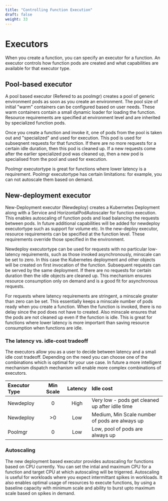 ```yaml
---
title: "Controlling Function Execution"
draft: false
weight: 33
---
```

# Executors 

When you create a function, you can specify an executor for a function. An executor controls how function pods are created and what capabilities are available for that executor type.

## Pool-based executor

A pool based executor (Refered to as poolmgr) creates a pool of generic environment pods as soon as you create an environment. The pool size of initial "warm" containers can be configured based on user needs. These warm containers contain a small dynamic loader for loading the function. Resource requirements are specified at environment level and are inherited by specialized function pods.

Once you create a function and invoke it, one of pods from the pool is taken out and "specialized" and used for execution. This pod is used for subseqnent requests for that function. If there are no more requests for a certain idle duration, then this pod is cleaned up. If a new requests come after the earlier specialized pod was cleaned up, then a new pod is specialised from the pool and used for execution.

Poolmgr executortype is great for functions where lower latency is a requirement. Poolmgr executortype has certain limitations: for example, you can not autoscale them based on demand.


## New-deployment executor

New-Deployment executor (Newdeploy) creates a Kubernetes Deployment along with a Service and HorizontalPodAutoscaler for function execution. This enables autoscaling of function pods and load balancing the requests between pods. In future additional capabilities will be added for newdeploy executortype such as support for volume etc.  In the new-deploy executor, resource requirements can be specified at the function level. These requirements override those specified in the environment.

Newdeploy executortype can be used for requests with no particular low-latency requirements, such as those invoked asynchronously, minscale can be set to zero. In this case the Kubernetes deployment and other objects will be created on first invocation of the function. Subsequent requests can be served by the same deployment. If there are no requests for certain duration then the idle objects are cleaned up. This mechanism ensures resource consumption only on demand and is a good fit for asynchronous requests.

For requests where latency requirements are stringent, a minscale  greater than zero can be set. This essentially keeps a minscale number of pods ready when you create a function. When the function is invoked, there is no delay since the pod does not have to created. Also minscale ensures that the pods are not cleaned up even if the function is idle. This is great for functions where lower latency is more important than saving resource consumption when functions are idle.

### The latency vs. idle-cost tradeoff

The executors allow you as a user to decide between latency and a small idle cost tradeoff. Depending on the need you can choose one of the combinations which is optimal for your use case. In future a more intelligent mechanism dispatch mechanism will enable more complex combinations of executors.

| Executor Type | Min Scale| Latency | Idle cost |
|:---------|:---------:|:---------:|:---------|
|Newdeploy|0|High|Very low - pods get cleaned up after idlle time|
|Newdeploy|>0|Low|Medium, Min Scale number of pods are always up|
|Poolmgr|0|Low|Low, pool of pods are always up|

### Autoscaling

The new deployment based executor provides autoscaling for functions based on CPU currently. You can set the intial and maximum CPU for a function and target CPU at which autoscaling will be trigerred. Autoscaling is useful for workloads where you expect intermittant spikes in workloads. It also enables optimal usage of resources to execute functions, by using a baseline capacity with minimum scale and ability to burst upto maximum scale based on spikes in demand.